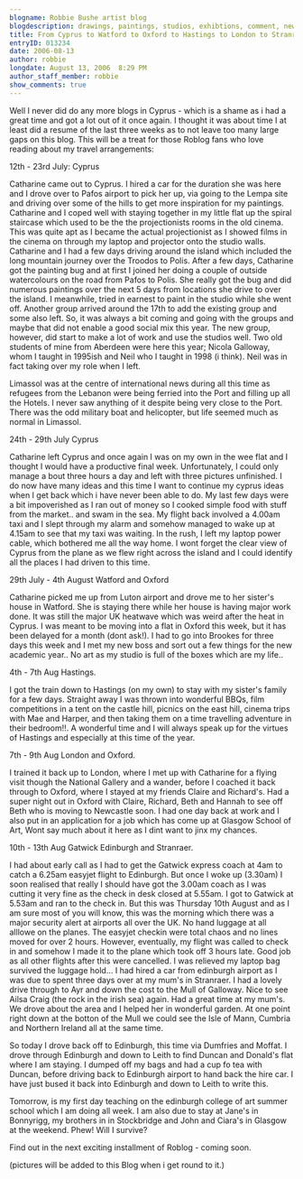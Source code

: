 ```yaml
---
blogname: Robbie Bushe artist blog
blogdescription: drawings, paintings, studios, exhibtions, comment, news as they happen to Robbie Bushe
title: From Cyprus to Watford to Oxford to Hastings to London to Stranraer to Edinburgh
entryID: 013234
date: 2006-08-13
author: robbie
longdate: August 13, 2006  8:29 PM
author_staff_member: robbie
show_comments: true
---
```


<p>Well I never did do any more blogs in Cyprus - which is a shame as i had a great time and got a lot out of it once again. I thought it was about time I at least did a resume of the last three weeks as to not leave too many large gaps on this blog. This will be a treat for those Roblog fans who love reading about my travel arrangements:</p>

<p>12th - 23rd July: Cyprus</p>

<p>Catharine came out to Cyprus. I hired a car for the duration she was here and I drove over to Pafos airport to pick her up, via going to the Lempa site and driving over some of the hills to get more inspiration for my paintings. Catharine and I coped well with staying together in my little flat up the spiral staircase which used to be the the projectionists rooms in the old cinema. This was quite apt as I became the actual projectionist as I showed films in the cinema on through my laptop and projector onto the studio walls. Catharine and I had a few days driving around the island which included the long mountain journey over the Troodos to Polis. After a few days, Catharine got the painting bug and at first I joined her doing a couple of outside watercolours on the road from Pafos to Polis. She really got the bug and did numerous paintings over the next 5 days from locations she drive to over the island. I meanwhile, tried in earnest to paint in the studio while she went off. Another group arrived around the 17th to add the existing group and some also left. So, it was always a bit coming and going with the groups and maybe that did not enable a good social mix this year. The new group, however, did start to make a lot of work and use the studios well. Two old students of mine from Aberdeen were here this year; Nicola Galloway, whom I taught in 1995ish and Neil who I taught in 1998 (i think). Neil was in fact taking over my role when I left. </p>

<p>Limassol was at the centre of international news during all this time as refugees from the Lebanon were being ferried into the Port and filling up all the Hotels. I never saw anything of it despite being very close to the Port. There was the odd military boat and helicopter, but life seemed much as normal in Limassol. </p>

<p>24th - 29th July Cyprus</p>

<p>Catharine left Cyprus and once again I was on my own in the wee flat and I thought I would have a productive final week. Unfortunately, I could only manage a bout three hours a day and left with three pictures unfinished. I do now have many  ideas  and this time I want to continue my cyprus ideas when I get back which i have never been able to do. My last few days were a bit impoverished as I ran out of money so I cooked simple food with stuff from the market.. and swam in the sea. My flight back involved a 4.00am taxi and I slept through my alarm and somehow managed to wake up at 4.15am to see that my taxi was waiting. In the rush, I left my laptop power cable, which bothered me all the way home. I wont forget the clear view of Cyprus from the plane as we flew right across the island and I could identify all the places I had driven to this time.</p>

<p>29th July - 4th August Watford and Oxford</p>

<p>Catharine picked me up from Luton airport and drove me to her sister's house in Watford. She is staying there while her house is having major work done. It was still the major UK heatwave which was weird after the heat in Cyprus. I was meant to be moving into a flat in Oxford this week, but it has been delayed for a month (dont ask!). I had to go into Brookes for three days this week and I met my new boss and sort out a few things for the new academic year..  No art as my studio is full of the boxes which are my life..</p>

<p>4th - 7th Aug Hastings.</p>

<p>I got the train down to Hastings (on my own) to stay with my sister's family for a few days. Straight away I was thrown into wonderful <span class="caps">BBQ</span>s, film competitions in a tent on the castle hill, picnics on the east hill, cinema trips with Mae and Harper, and then taking them on a time travelling adventure in their bedroom!!. A wonderful time and I will always speak up for the virtues of Hastings and especially at this time of the year.</p>

<p>7th - 9th Aug London and Oxford.</p>

<p>I trained it back up to London, where I met up with Catharine for a flying visit though the National Gallery and a wander, before I coached it back through to Oxford, where I stayed at my friends Claire and Richard's. Had a super night out in Oxford with Claire, Richard, Beth and Hannah to see off Beth who is moving to Newcastle soon. I had one day back at work and I also put in an application for a job which has come up at Glasgow School of Art, Wont say much about it here  as I dint want to jinx my chances.</p>

<p>10th - 13th Aug Gatwick Edinburgh and Stranraer.</p>

<p>I had about early call as I had to get the Gatwick express coach at 4am to catch a 6.25am easyjet flight to Edinburgh. But once I woke up (3.30am) I soon realised that really I should have got the 3.00am coach as I was cutting it very fine as the check in  desk closed at 5.55am. I got to Gatwick at 5.53am and ran to the check in. But this was Thursday 10th August and as I am sure most of you will know, this was the morning which there was a major security alert at airports all over the <span class="caps">UK.</span> No hand luggage at all alllowe on the planes. The easyjet checkin were total chaos and no lines moved for over 2 hours. However, eventually, my flight was called to check in and somehow I made it to the plane which took off 3 hours late. Good job as all other flights after this were cancelled. I was relieved my laptop bag survived the luggage hold... I had hired a car from edinburgh airport as I was due to spent three days over at my mum's in Stranraer. I had a lovely drive through to Ayr and down the cost to the Mull of Galloway. Nice to see Ailsa Craig (the rock in the irish sea) again. Had a great time at my mum's. We drove about the area and I helped her in wonderful garden. At one point right down at the botton of the Mull we could see the Isle of Mann, Cumbria and Northern Ireland all at the same time.</p>

<p>So today I drove back off to Edinburgh, this time via Dumfries and Moffat. I drove through Edinburgh and down to Leith to find Duncan and Donald's flat where I am staying. I dumped off my bags and had a cup fo tea with Duncan, before driving back to Edinburgh airport to hand back the hire car. I have just bused it back into Edinburgh and down to Leith to write this.</p>

<p>Tomorrow, is my first day teaching on the edinburgh college of art summer school which I am doing all week. I am also due to stay at Jane's in Bonnyrigg, my brothers in in Stockbridge and John and Ciara's in Glasgow at the weekend. Phew! Will I survive? </p>

<p>Find out in the next exciting installment of Roblog - coming soon.</p>

<p>(pictures will be added to this Blog when i get round to it.)</p>

